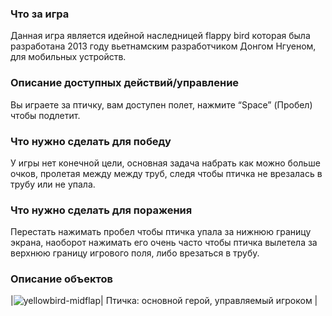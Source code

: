 ### Что за игра
Данная игра является идейной наследницей flappy bird которая была разработана 2013 году вьетнамским разработчиком Донгом Нгуеном, для мобильных устройств.

### Описание доступных действий/управление
Вы играете за птичку, вам доступен полет, нажмите “Space” (Пробел) чтобы подлетит.

### Что нужно сделать для победу
У игры нет конечной цели, основная задача набрать как можно больше очков, пролетая между между труб, следя чтобы птичка не врезалась в трубу или не упала.

### Что нужно сделать для поражения
Перестать нажимать пробел чтобы птичка упала за нижнюю границу экрана, наоборот нажимать его очень часто чтобы птичка вылетела за верхнюю границу игрового поля, либо врезаться в трубу.

### Описание объектов
|![yellowbird-midflap](https://github.com/Sonyamaster1/Pixel-Bros/assets/63585689/b39437c3-7d59-48b5-85a1-42d30386cb0d)| Птичка: основной герой, управляемый игроком |
